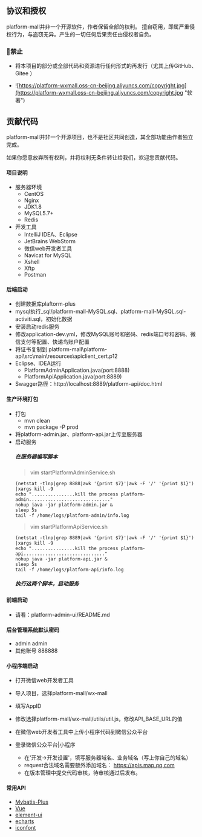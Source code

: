 ## 协议和授权

platform-mall并非一个开源软件，作者保留全部的权利。
擅自窃用，即属严重侵权行为，与盗窃无异。产生的一切任何后果责任由侵权者自负。

### 🚫禁止  

- 将本项目的部分或全部代码和资源进行任何形式的再发行（尤其上传GitHub、Gitee ）

- ![https://platform-wxmall.oss-cn-beijing.aliyuncs.com/copyright.jpg](https://platform-wxmall.oss-cn-beijing.aliyuncs.com/copyright.jpg "软著")


## 贡献代码

platform-mall并非一个开源项目，也不是社区共同创造，其全部功能由作者独立完成。

如果你愿意放弃所有权利，并将权利无条件转让给我们，欢迎您贡献代码。

#### 项目说明

- 服务器环境 
    - CentOS
    - Nginx
    - JDK1.8
    - MySQL5.7+
    - Redis
- 开发工具
    - IntelliJ IDEA、Eclipse
    - JetBrains WebStorm
    - 微信web开发者工具
    - Navicat for MySQL
    - Xshell
    - Xftp
    - Postman
    
#### 后端启动
- 创建数据库plaftorm-plus
- mysql执行_sql/platform-mall-MySQL.sql、platform-mall-MySQL.sql-activiti.sql，初始化数据
- 安装启动redis服务
- 修改application-dev.yml，修改MySQL账号和密码、redis端口号和密码、微信支付等配置、快递鸟账户配置
- 将证书复制到 platform-mall\platform-api\src\main\resources\apiclient_cert.p12
- Eclipse、IDEA运行
    - PlatformAdminApplication.java(port:8888)
    - PlatformApiApplication.java(port:8889)
- Swagger路径：http://localhost:8889/platform-api/doc.html

#### 生产环境打包
- 打包
    - mvn clean
    - mvn package -P prod
- 将platform-admin.jar、platform-api.jar上传至服务器
- 启动服务
    ##### 在服务器编写脚本
    > vim startPlatformAdminService.sh
    ~~~
    (netstat -tlnp|grep 8888|awk '{print $7}'|awk -F '/' '{print $1}') |xargs kill -9 
    echo "................kill the process platform-admin.............................."
    nohup java -jar platform-admin.jar &
    sleep 5s
    tail -f /home/logs/platform-admin/info.log
    ~~~
    > vim startPlatformApiService.sh
    ~~~
    (netstat -tlnp|grep 8889|awk '{print $7}'|awk -F '/' '{print $1}') |xargs kill -9 
    echo "................kill the process platform-api.............................."
    nohup java -jar platform-api.jar &
    sleep 5s
    tail -f /home/logs/platform-api/info.log
    ~~~
    ##### 执行这两个脚本，启动服务

#### 前端启动
- 请看：platform-admin-ui/README.md

#### 后台管理系统默认密码
- admin admin
- 其他账号  888888

#### 小程序端启动
- 打开微信web开发者工具
- 导入项目，选择platform-mall/wx-mall
- 填写AppID
- 修改选择platform-mall/wx-mall/utils/util.js，修改API_BASE_URL的值
- 在微信web开发者工具中上传小程序代码到微信公众平台

- 登录微信公众平台|小程序

    - 在'开发->开发设置'，填写服务器域名、业务域名（写上你自己的域名）
    - request合法域名需要额外添加域名： https://apis.map.qq.com
    - 在版本管理中提交代码审核，待审核通过后发布。

#### 常用API
- [Mybatis-Plus](https://baomidou.gitee.io/mybatis-plus-doc/#/quick-start)
- [Vue](https://cn.vuejs.org/v2/api/)
- [element-ui](http://element-cn.eleme.io/#/zh-CN/component/installation)
- [echarts](https://www.echartsjs.com/api.html#echarts)
- [iconfont](https://www.iconfont.cn/search/index)
